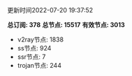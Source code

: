 更新时间2022-07-20 19:37:52

**总订阅: 378**
**总节点: 15517**
**有效节点: 3013**
- v2ray节点: 1838
- ss节点: 924
- ssr节点: 7
- trojan节点: 244
